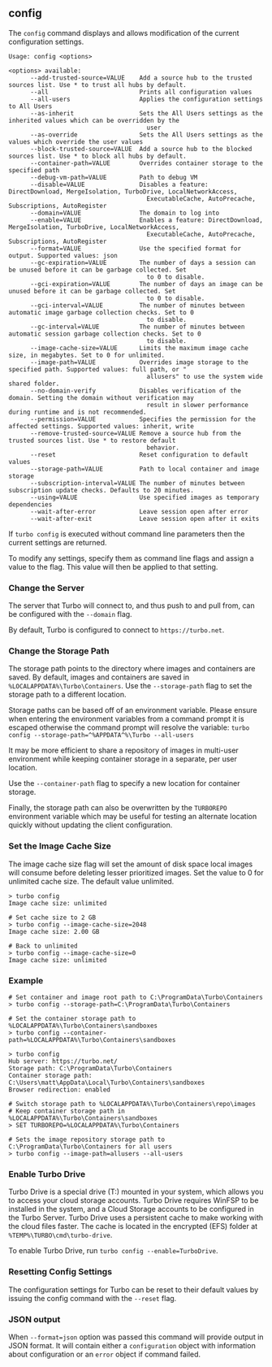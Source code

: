 ## config

The `config` command displays and allows modification of the current configuration settings.

```
Usage: config <options>

<options> available:
      --add-trusted-source=VALUE    Add a source hub to the trusted sources list. Use * to trust all hubs by default.
      --all                         Prints all configuration values
      --all-users                   Applies the configuration settings to All Users
      --as-inherit                  Sets the All Users settings as the inherited values which can be overridden by the
                                      user
      --as-override                 Sets the All Users settings as the values which override the user values
      --block-trusted-source=VALUE  Add a source hub to the blocked sources list. Use * to block all hubs by default.
      --container-path=VALUE        Overrides container storage to the specified path
      --debug-vm-path=VALUE         Path to debug VM
      --disable=VALUE               Disables a feature: DirectDownload, MergeIsolation, TurboDrive, LocalNetworkAccess,
                                      ExecutableCache, AutoPrecache, Subscriptions, AutoRegister
      --domain=VALUE                The domain to log into
      --enable=VALUE                Enables a feature: DirectDownload, MergeIsolation, TurboDrive, LocalNetworkAccess,
                                      ExecutableCache, AutoPrecache, Subscriptions, AutoRegister
      --format=VALUE                Use the specified format for output. Supported values: json
      --gc-expiration=VALUE         The number of days a session can be unused before it can be garbage collected. Set
                                      to 0 to disable.
      --gci-expiration=VALUE        The number of days an image can be unused before it can be garbage collected. Set
                                      to 0 to disable.
      --gci-interval=VALUE          The number of minutes between automatic image garbage collection checks. Set to 0
                                      to disable.
      --gc-interval=VALUE           The number of minutes between automatic session garbage collection checks. Set to 0
                                      to disable.
      --image-cache-size=VALUE      Limits the maximum image cache size, in megabytes. Set to 0 for unlimited.
      --image-path=VALUE            Overrides image storage to the specified path. Supported values: full path, or "
                                      allusers" to use the system wide shared folder.
      --no-domain-verify            Disables verification of the domain. Setting the domain without verification may
                                      result in slower performance during runtime and is not recommended.
      --permission=VALUE            Specifies the permission for the affected settings. Supported values: inherit, write
      --remove-trusted-source=VALUE Remove a source hub from the trusted sources list. Use * to restore default
                                      behavior.
      --reset                       Reset configuration to default values
      --storage-path=VALUE          Path to local container and image storage
      --subscription-interval=VALUE The number of minutes between subscription update checks. Defaults to 20 minutes.
      --using=VALUE                 Use specified images as temporary dependencies
      --wait-after-error            Leave session open after error
      --wait-after-exit             Leave session open after it exits
```

If `turbo config` is executed without command line parameters then the current settings are returned. 

To modify any settings, specify them as command line flags and assign a value to the flag. This value will then be applied to that setting. 

### Change the Server

The server that Turbo will connect to, and thus push to and pull from, can be configured with the `--domain` flag.

By default, Turbo is configured to connect to `https://turbo.net`.

### Change the Storage Path

The storage path points to the directory where images and containers are saved. By default, images and containers are saved in `%LOCALAPPDATA%\Turbo\Containers`.  Use the `--storage-path` flag to set the storage path to a different location.

Storage paths can be based off of an environment variable. Please ensure when entering the environment variables from a command prompt it is escaped otherwise the command prompt will resolve the variable: `turbo config --storage-path=^%APPDATA^%\Turbo --all-users`

It may be more efficient to share a repository of images in multi-user environment while keeping container storage in a separate, per user location.

Use the `--container-path` flag to specify a new location for container storage.

Finally, the storage path can also be overwritten by the `TURBOREPO` environment variable which may be useful for testing an alternate location quickly without updating the client configuration.

### Set the Image Cache Size

The image cache size flag will set the amount of disk space local images will consume before deleting lesser prioritized images. Set the value to 0 for unlimited cache size. The default value unlimited. 

```
> turbo config 
Image cache size: unlimited

# Set cache size to 2 GB
> turbo config --image-cache-size=2048
Image cache size: 2.00 GB

# Back to unlimited
> turbo config --image-cache-size=0
Image cache size: unlimited
```
### Example

```
# Set container and image root path to C:\ProgramData\Turbo\Containers
> turbo config --storage-path=C:\ProgramData\Turbo\Containers

# Set the container storage path to %LOCALAPPDATA%\Turbo\Containers\sandboxes
> turbo config --container-path=%LOCALAPPDATA%\Turbo\Containers\sandboxes

> turbo config
Hub server: https://turbo.net/
Storage path: C:\ProgramData\Turbo\Containers
Container storage path: C:\Users\matt\AppData\Local\Turbo\Containers\sandboxes
Browser redirection: enabled

# Switch storage path to %LOCALAPPDATA%\Turbo\Containers\repo\images
# Keep container storage path in %LOCALAPPDATA%\Turbo\Containers\sandboxes
> SET TURBOREPO=%LOCALAPPDATA%\Turbo\Containers

# Sets the image repository storage path to C:\ProgramData\Turbo\Containers for all users
> turbo config --image-path=allusers --all-users
```

### Enable Turbo Drive

Turbo Drive is a special drive (T:) mounted in your system, which allows you to access your cloud storage accounts. Turbo Drive requires WinFSP to be installed in the system, and a Cloud Storage accounts to be configured in the Turbo Server. Turbo Drive uses a persistent cache to make working with the cloud files faster. The cache is located in the encrypted (EFS) folder at `%TEMP%\TURBO\cmd\turbo-drive`.

To enable Turbo Drive, run `turbo config --enable=TurboDrive`.

### Resetting Config Settings

The configuration settings for Turbo can be reset to their default values by issuing the config command with the `--reset` flag.

### JSON output

When `--format=json` option was passed this command will provide output in JSON format. It will contain either a `configuration` object with information about configuration or an `error` object if command failed.
